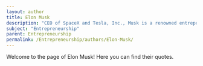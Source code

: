 ```yaml
---
layout: author
title: Elon Musk
description: "CEO of SpaceX and Tesla, Inc., Musk is a renowned entrepreneur and innovator known for his work in electric vehicles, space exploration, and renewable energy. His ventures emphasize technology and sustainability."
subject: "Entrepreneurship"
parent: Entrepreneurship
permalink: /Entrepreneurship/authors/Elon-Musk/
---
```


Welcome to the page of Elon Musk! Here you can find their quotes.
